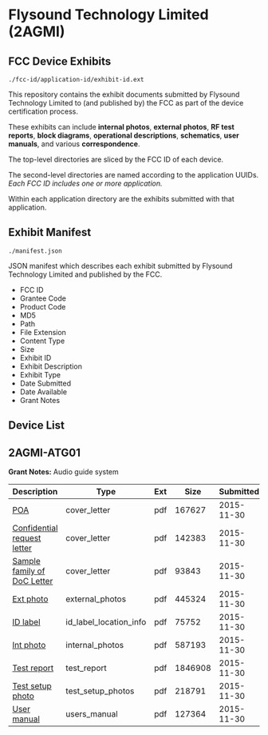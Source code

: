 # Flysound Technology Limited (2AGMI)
## FCC Device Exhibits

```
./fcc-id/application-id/exhibit-id.ext
```

This repository contains the exhibit documents submitted by Flysound Technology Limited to (and published by) the FCC as part of the device certification process.

These exhibits can include **internal photos**, **external photos**, **RF test reports**, **block diagrams**, **operational descriptions**, **schematics**, **user manuals**, and various **correspondence**.

The top-level directories are sliced by the FCC ID of each device.

The second-level directories are named according to the application UUIDs. *Each FCC ID includes one or more application.*

Within each application directory are the exhibits submitted with that application. 

## Exhibit Manifest

```
./manifest.json
```

JSON manifest which describes each exhibit submitted by Flysound Technology Limited and published by the FCC.

- FCC ID
- Grantee Code
- Product Code
- MD5
- Path
- File Extension
- Content Type
- Size
- Exhibit ID
- Exhibit Description
- Exhibit Type
- Date Submitted
- Date Available
- Grant Notes

## Device List
## 2AGMI-ATG01
**Grant Notes:** Audio guide system

| Description | Type | Ext | Size | Submitted | Available |
| ----------- | ---- | --- | ---- | --------- | --------- |
| [POA](2AGMI-ATG01/01175c2ff9ffb660a8b22d55efe16891/2826155.pdf) | cover_letter | pdf | 167627 | 2015-11-30 | 2015-11-30 |
| [Confidential request letter](2AGMI-ATG01/01175c2ff9ffb660a8b22d55efe16891/2826156.pdf) | cover_letter | pdf | 142383 | 2015-11-30 | 2015-11-30 |
| [Sample family of DoC Letter](2AGMI-ATG01/01175c2ff9ffb660a8b22d55efe16891/2826157.pdf) | cover_letter | pdf | 93843 | 2015-11-30 | 2015-11-30 |
| [Ext photo](2AGMI-ATG01/01175c2ff9ffb660a8b22d55efe16891/2826160.pdf) | external_photos | pdf | 445324 | 2015-11-30 | 2015-11-30 |
| [ID label](2AGMI-ATG01/01175c2ff9ffb660a8b22d55efe16891/2826162.pdf) | id_label_location_info | pdf | 75752 | 2015-11-30 | 2015-11-30 |
| [Int photo](2AGMI-ATG01/01175c2ff9ffb660a8b22d55efe16891/2826161.pdf) | internal_photos | pdf | 587193 | 2015-11-30 | 2015-11-30 |
| [Test report](2AGMI-ATG01/01175c2ff9ffb660a8b22d55efe16891/2826158.pdf) | test_report | pdf | 1846908 | 2015-11-30 | 2015-11-30 |
| [Test setup photo](2AGMI-ATG01/01175c2ff9ffb660a8b22d55efe16891/2826159.pdf) | test_setup_photos | pdf | 218791 | 2015-11-30 | 2015-11-30 |
| [User manual](2AGMI-ATG01/01175c2ff9ffb660a8b22d55efe16891/2826163.pdf) | users_manual | pdf | 127364 | 2015-11-30 | 2015-11-30 |
